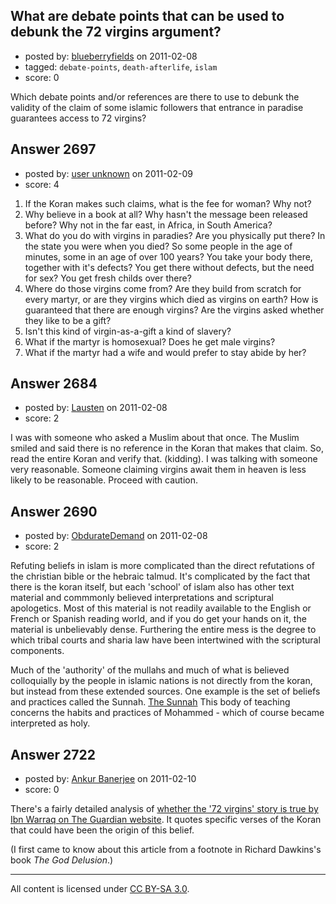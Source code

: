 ## What are debate points that can be used to debunk the 72 virgins argument?

- posted by: [blueberryfields](https://stackexchange.com/users/-1/240-blueberryfields) on 2011-02-08
- tagged: `debate-points`, `death-afterlife`, `islam`
- score: 0

Which debate points and/or references are there to use to debunk the validity of the claim of some islamic followers that entrance in paradise guarantees access to 72 virgins?


## Answer 2697

- posted by: [user unknown](https://stackexchange.com/users/-1/992-user-unknown) on 2011-02-09
- score: 4

 1. If the Koran makes such claims,
    what is the fee for woman? Why not? 
 2. Why believe in a book at all? Why
    hasn't the message been released
    before? Why not in the far east, in
    Africa, in South America? 
 3. What do you do with virgins in paradies?
    Are you physically put there? In the
    state you were when you died? So
    some people in the age of minutes,
    some in an age of over 100 years?
    You take your body there, together
    with it's defects? You get there
    without defects, but the need for
    sex? You get fresh childs over
    there? 
 4. Where do those virgins come from? Are they build from
    scratch for every martyr, or are
    they virgins which died as virgins
    on earth? How is guaranteed that
    there are enough virgins? Are the
    virgins asked whether they like to
    be a gift? 
 5. Isn't this kind of virgin-as-a-gift a kind of slavery? 
 6. What if the martyr is homosexual?
    Does he get male virgins? 
 7. What if the martyr had a wife and would
    prefer to stay abide by her?


## Answer 2684

- posted by: [Lausten](https://stackexchange.com/users/-1/584-lausten) on 2011-02-08
- score: 2

I was with someone who asked a Muslim about that once. The Muslim smiled and said there is no reference in the Koran that makes that claim. So, read the entire Koran and verify that. (kidding). I was talking with someone very reasonable. Someone claiming virgins await them in heaven is less likely to be reasonable. Proceed with caution.


## Answer 2690

- posted by: [ObdurateDemand](https://stackexchange.com/users/-1/524-obduratedemand) on 2011-02-08
- score: 2

<p>Refuting beliefs in islam is more complicated than the direct refutations of the christian bible or the hebraic talmud.  It's complicated by the fact that there is the koran itself, but each 'school' of islam also has other text material and commmonly believed interpretations and scriptural apologetics.  Most of this material is not readily available to the English or French or Spanish reading world, and if you do get your hands on it, the material is unbelievably dense.  Furthering the entire mess is the degree to which tribal courts and sharia law have been intertwined with the scriptural components.</p>

<p>Much of the 'authority' of the mullahs and much of what is believed colloquially by the people in islamic nations is not directly from the koran, but instead from these extended sources.  One example is the set of beliefs and practices called the Sunnah.  <a href="http://en.wikipedia.org/wiki/Sunnah" rel="nofollow">The Sunnah</a> This body of teaching concerns the habits and practices of Mohammed - which of course became interpreted as holy.</p>



## Answer 2722

- posted by: [Ankur Banerjee](https://stackexchange.com/users/-1/1048-ankur-banerjee) on 2011-02-10
- score: 0

<p>There's a fairly detailed analysis of <a href="http://www.guardian.co.uk/books/2002/jan/12/books.guardianreview5" rel="nofollow">whether the '72 virgins' story is true by Ibn Warraq on The Guardian website</a>. It quotes specific verses of the Koran that could have been the origin of this belief.</p>

<p>(I first came to know about this article from a footnote in Richard Dawkins's book <em>The God Delusion</em>.)</p>




---

All content is licensed under [CC BY-SA 3.0](https://creativecommons.org/licenses/by-sa/3.0/).
